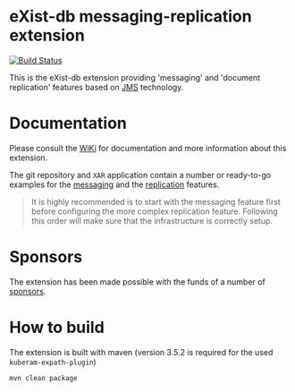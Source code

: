 # eXist-db messaging-replication extension

[![Build Status](https://travis-ci.com/eXist-db/messaging-replication.svg?branch=develop)](https://travis-ci.com/eXist-db/messaging-replication)

This is the eXist-db extension providing 'messaging' and 'document replication' features based on [JMS](http://en.wikipedia.org/wiki/Java_Message_Service) technology.

# Documentation

Please consult the [WiKi](https://github.com/eXist-db/messaging-replication/wiki) for documentation and more information about this extension.

The git repository and `XAR` application contain a number or ready-to-go examples for the [messaging](https://github.com/eXist-db/messaging-replication/tree/develop/web/demo/messaging) and the [replication](https://github.com/eXist-db/messaging-replication/tree/develop/web/demo/replication) features. 

> It is highly recommended is to start with the messaging feature first before configuring the more complex replication feature. Following this order will make sure that the infrastructure is correctly setup.


# Sponsors

The extension has been made possible with the funds of a number of [sponsors](https://github.com/eXist-db/messaging-replication/wiki/Sponsors). 

# How to build

The extension is built with maven (version 3.5.2 is required for the used `kuberam-expath-plugin`)

```
mvn clean package
```
